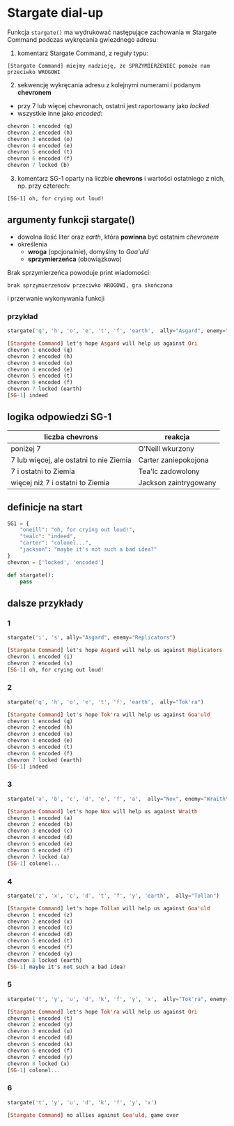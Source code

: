 # Stargate dial-up

Funkcja `stargate()` ma wydrukować następujące zachowania w Stargate Command podczas wykręcania gwiezdnego adresu:

1. komentarz Stargate Command, z reguły typu:
  
  `[Stargate Command] miejmy nadzieję, że SPRZYMIERZENIEC pomoże nam przeciwko WROGOWI`

2. sekwencję wykręcania adresu z kolejnymi numerami i podanym **chevronem**
  * przy 7 lub więcej chevronach, ostatni jest raportowany jako _locked_
  * wszystkie inne jako _encoded_:


```haskell
chevron 1 encoded (q)
chevron 2 encoded (h)
chevron 3 encoded (o)
chevron 4 encoded (e)
chevron 5 encoded (t)
chevron 6 encoded (f)
chevron 7 locked (b)
```

3. komentarz SG-1 oparty na liczbie **chevrons** i wartości ostatniego z nich, np. przy czterech:

`[SG-1] oh, for crying out loud!`

## argumenty funkcji stargate()

* dowolna ilość liter oraz _earth_, która **powinna** być ostatnim _chevronem_
* określenia 
  * **wroga** (opcjonalnie), domyślny to _Goa'uld_
  * **sprzymierzeńca** (obowiązkowo)
  
Brak sprzymierzeńca powoduje print wiadomości:

   `brak sprzymierzeńców przeciwko WROGOWI, gra skończona`
    
i przerwanie wykonywania funkcji

### przykład

```python
stargate('q', 'h', 'o', 'e', 't', 'f', 'earth',  ally="Asgard", enemy="Ori")
```

```haskell
[Stargate Command] let's hope Asgard will help us against Ori
chevron 1 encoded (q)
chevron 2 encoded (h)
chevron 3 encoded (o)
chevron 4 encoded (e)
chevron 5 encoded (t)
chevron 6 encoded (f)
chevron 7 locked (earth)
[SG-1] indeed
```
   

## logika odpowiedzi SG-1

| liczba chevrons                         | reakcja               |
|-----------------------------------------|-----------------------|
| poniżej 7                               | O'Neill wkurzony      |
| 7 lub więcej, ale ostatni to nie Ziemia | Carter zaniepokojona  |
| 7 i ostatni to Ziemia                   | Tea'lc zadowolony     |
| więcej niż 7 i ostatni to Ziemia        | Jackson zaintrygowany |

## definicje na start

```python
SG1 = {
    "oneill": "oh, for crying out loud!",
    "tealc": "indeed",
    "carter": "colonel...",
    "jackson": "maybe it's not such a bad idea?"
}
chevron = ['locked', 'encoded']

def stargate():
    pass
```

## dalsze przykłady

### 1

```python
stargate('i', 's', ally="Asgard", enemy="Replicators")
```

```haskell
[Stargate Command] let's hope Asgard will help us against Replicators
chevron 1 encoded (i)
chevron 2 encoded (s)
[SG-1] oh, for crying out loud!
```

### 2

```python
stargate('q', 'h', 'o', 'e', 't', 'f', 'earth',  ally="Tok'ra")
```

```haskell
[Stargate Command] let's hope Tok'ra will help us against Goa'uld
chevron 1 encoded (q)
chevron 2 encoded (h)
chevron 3 encoded (o)
chevron 4 encoded (e)
chevron 5 encoded (t)
chevron 6 encoded (f)
chevron 7 locked (earth)
[SG-1] indeed
```

### 3

```python
stargate('a', 'b', 'c', 'd', 'e', 'f', 'a',  ally="Nox", enemy="Wraith")
```

```haskell
[Stargate Command] let's hope Nox will help us against Wraith
chevron 1 encoded (a)
chevron 2 encoded (b)
chevron 3 encoded (c)
chevron 4 encoded (d)
chevron 5 encoded (e)
chevron 6 encoded (f)
chevron 7 locked (a)
[SG-1] colonel...
```

### 4

```python
stargate('z', 'x', 'c', 'd', 't', 'f', 'y', 'earth',  ally="Tollan")
```

```haskell
[Stargate Command] let's hope Tollan will help us against Goa'uld
chevron 1 encoded (z)
chevron 2 encoded (x)
chevron 3 encoded (c)
chevron 4 encoded (d)
chevron 5 encoded (t)
chevron 6 encoded (f)
chevron 7 encoded (y)
chevron 8 locked (earth)
[SG-1] maybe it's not such a bad idea?
```

### 5

```python
stargate('t', 'y', 'u', 'd', 'k', 'f', 'y', 'x',  ally="Tok'ra", enemy="Ori")
```

```haskell
[Stargate Command] let's hope Tok'ra will help us against Ori
chevron 1 encoded (t)
chevron 2 encoded (y)
chevron 3 encoded (u)
chevron 4 encoded (d)
chevron 5 encoded (k)
chevron 6 encoded (f)
chevron 7 encoded (y)
chevron 8 locked (x)
[SG-1] colonel...
```


### 6

```python
stargate('t', 'y', 'u', 'd', 'k', 'f', 'y', 'x')
```

```haskell
[Stargate Command] no allies against Goa'uld, game over
```
